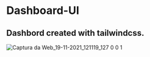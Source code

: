 # Dashboard-UI

## Dashbord created with tailwindcss.


![Captura da Web_19-11-2021_121119_127 0 0 1](https://user-images.githubusercontent.com/82457267/142646982-6000eb38-97e9-4f5e-b0a8-37983312cb57.jpeg)
